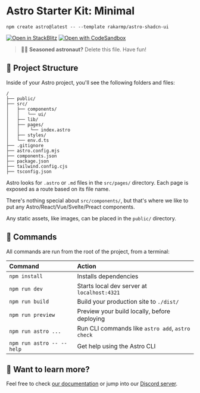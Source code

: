 # Astro Starter Kit: Minimal

```
npm create astro@latest -- --template rakarmp/astro-shadcn-ui
```

[![Open in StackBlitz](https://developer.stackblitz.com/img/open_in_stackblitz.svg)](https://stackblitz.com/github/rakarmp/astro-shadcn-ui)
[![Open with CodeSandbox](https://assets.codesandbox.io/github/button-edit-lime.svg)](https://codesandbox.io/p/sandbox/github/rakarmp/astro-shadcn-ui)

> 🧑‍🚀 **Seasoned astronaut?** Delete this file. Have fun!

## 🚀 Project Structure

Inside of your Astro project, you'll see the following folders and files:

```
/
├── public/
├── src/
│   ├── components/
│   │   └── ui/
│   ├── lib/
│   ├── pages/
│   │    └── index.astro
│   ├── styles/
│   └── env.d.ts
├── .gitignore
├── astro.config.mjs
├── components.json
├── package.json
├── tailwind.config.cjs
├── tsconfig.json
```

Astro looks for `.astro` or `.md` files in the `src/pages/` directory. Each page is exposed as a route based on its file name.

There's nothing special about `src/components/`, but that's where we like to put any Astro/React/Vue/Svelte/Preact components.

Any static assets, like images, can be placed in the `public/` directory.

## 🧞 Commands

All commands are run from the root of the project, from a terminal:

| Command                   | Action                                           |
| :------------------------ | :----------------------------------------------- |
| `npm install`             | Installs dependencies                            |
| `npm run dev`             | Starts local dev server at `localhost:4321`      |
| `npm run build`           | Build your production site to `./dist/`          |
| `npm run preview`         | Preview your build locally, before deploying     |
| `npm run astro ...`       | Run CLI commands like `astro add`, `astro check` |
| `npm run astro -- --help` | Get help using the Astro CLI                     |

## 👀 Want to learn more?

Feel free to check [our documentation](https://docs.astro.build) or jump into our [Discord server](https://astro.build/chat).
